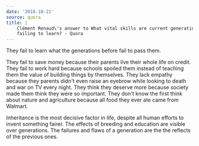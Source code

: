 ```yaml
---
date: '2018-10-21'
source: quora
title: |
    Clément Renaud\'s answer to What vital skills are current generations
    failing to learn? - Quora
---
```


They fail to learn what the generations before fail to pass them.

They fail to save money because their parents live their whole life on
credit. They fail to work hard because schools spoiled them instead of
teaching them the value of building things by themselves. They lack
empathy because they parents didn\'t even raise an eyebrow while looking
to death and war on TV every night. They think they deserve more because
society made them think they were so important. They don\'t know the
first think about nature and agriculture because all food they ever ate
came from Walmart.

Inheritance is the most decisive factor in life, despite all human
efforts to invent something fairer. The effects of breeding and
education are visible over generations. The failures and flaws of a
generation are the the reflects of the previous ones.
